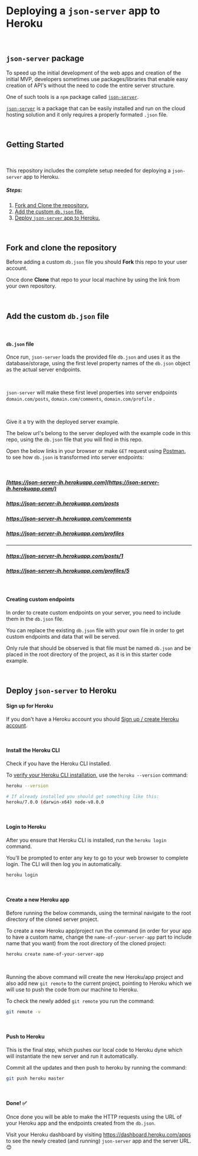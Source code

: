 # Deploying a `json-server` app to Heroku



<br>



## `json-server` package


To speed up the initial development of the web apps and creation of the initial MVP, developers sometimes use packages/libraries that enable easy creation of API's without the need to code the entire server structure.

One of such tools is a `npm` package called [`json-server`](https://www.npmjs.com/package/json-server).

[`json-server`](https://www.npmjs.com/package/json-server) is a package that can be easily installed and run on the cloud hosting solution and it only requires a properly formated `.json` file.



<br>



## Getting Started



<br>



This repository includes the complete setup needed for deploying a `json-server` app to Heroku.

##### Steps:

1. [Fork and Clone the repository.](#fork-and-clone)
2. [Add the custom `db.json` file.](#add-custom-db-json)
3. [Deploy `json-server` app to Heroku.](#deploy-to-heroku)



<br>



<a name="fork-and-clone"></a>

##  Fork and clone the repository 



Before adding a custom `db.json` file you should **Fork** this repo to your user account. 

Once done **Clone** that repo to your local machine by using the link from your own repository.



<br>



<a name="add-custom-db-json"></a>

## Add the custom `db.json` file

<br>



#### `db.json` file



Once run, `json-server` loads the provided file `db.json` and uses it as the database/storage,  using the first level property names of the `db.json` object as the actual server endpoints.



<br>



`json-server` will make these first level properties into server endpoints `domain.com/posts`, `domain.com/comments`, `domain.com/profile` .



<br>



Give it a try with the deployed server example. 

The below url's belong to the server deployed with the example code in this repo, using the `db.json` file that you will find in this repo.



 Open the below links in your browser or make `GET` request using [Postman](https://www.postman.com/), to see how `db.json` is transformed into server endpoints:

<br>



##### [https://json-server-ih.herokuapp.com](https://json-server-ih.herokuapp.com/)

##### https://json-server-ih.herokuapp.com/posts

##### https://json-server-ih.herokuapp.com/comments

##### https://json-server-ih.herokuapp.com/profiles

<hr>

##### https://json-server-ih.herokuapp.com/posts/1

##### https://json-server-ih.herokuapp.com/profiles/5



<br>



#### Creating custom endpoints

In order to create custom endpoints on your server, you need to include them in the `db.json` file.



You can replace the existing `db.json` file with your own file in order to get custom endpoints and data that will be served. 

Only rule that should be observed is that file must be named `db.json` and be placed in the root directory of the project, as it is in this starter code example.



<br>



<a name="deploy-to-heroku"></a> 

## Deploy `json-server` to Heroku



#### Sign up for Heroku

If you don't have a Heroku account you should [Sign up / create Heroku account](https://signup.heroku.com/). 



<br>

#### Install the Heroku CLI

Check if you have the Heroku CLI installed.

To [verify your Heroku CLI installation](), use the `heroku --version` command:



```bash
heroku --version

# If already installed you should get something like this:
heroku/7.0.0 (darwin-x64) node-v8.0.0 
```



<br>



#### Login to Heroku

After you ensure that Heroku CLI is installed, run the `heroku login` command. 

You’ll be prompted to enter any key to go to your web browser to complete login. The CLI will then log you in automatically.

```bash
heroku login
```



<br>



#### Create a new Heroku app

Before running the below commands, using the terminal navigate to the root directory of the cloned server project.

To create a new Heroku app/project run the command (in order for your app to have a custom name, change the `name-of-your-server-app` part to include name that you want) from the root directory of the cloned project:

```bash
heroku create name-of-your-server-app
```



<br>



Running the above command will create the new Heroku/app project and also add new `git remote` to the current project, pointing to Heroku which we will use to push the code from our machine to Heroku.

To check the newly added `git remote` you run the command:

```bash
git remote -v
```





<br>



#### Push to Heroku

This is the final step, which pushes our local code to Heroku dyne which will instantiate the new server and run it automatically.

Commit all the updates and then push to heroku by running the command:

```bash
git push heroku master
```



<br>



#### Done! ✅ 

Once done you will be able to make the HTTP requests using the URL of your Heroku app and the endpoints created from the `db.json`. 

Visit your Heroku dashboard by visiting https://dashboard.heroku.com/apps to see the newly created (and running) `json-server` app and the server URL. 😊 